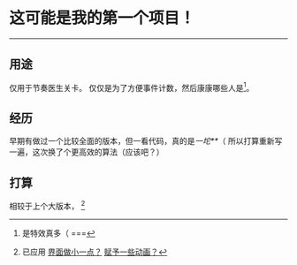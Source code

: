 # 这可能是我的第一个项目！  
---
## 用途
仅用于节奏医生关卡。
仅仅是为了方便事件计数，然后康康哪些人是[^特效 不多]。
[^特效 不多]: 是特效真多（ 
===
## 经历
早期有做过一个比较全面的版本，但一看代码，真的是*一坨\*\**（
所以打算重新写一遍，这次换了个更高效的算法（应该吧？）
## 打算
相较于上个大版本，
<u>[^内嵌一个字体？]</u>
[^内嵌一个字体？]: 已应用 
<u>界面做小一点？</u>
<u>赋予一些动画？</u>
